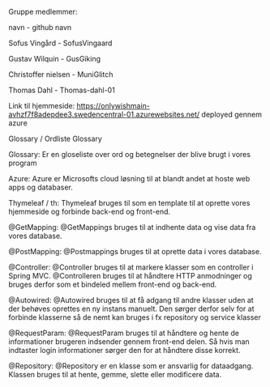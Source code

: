 Gruppe medlemmer: 

navn - github navn

Sofus Vingård - SofusVingaard

Gustav Wilquin - GusGiking

Christoffer nielsen - MuniGlitch

Thomas Dahl - Thomas-dahl-01

Link til hjemmeside: https://onlywishmain-avhzf7f8adepdee3.swedencentral-01.azurewebsites.net/ deployed gennem azure


Glossary / Ordliste
Glossary

Glossary: Er en gloseliste over ord og betegnelser der blive brugt i vores program

Azure: Azure er Microsofts cloud løsning til at blandt andet at hoste web apps og databaser.

Thymeleaf / th: Thymeleaf bruges til som en template til at oprette vores hjemmeside og forbinde back-end og front-end. 

@GetMapping: @GetMappings bruges til at indhente data og vise data fra vores database.

@PostMapping: @Postmappings bruges til at oprette data i vores database. 

@Controller: @Controller bruges til at markere klasser som en controller i Spring MVC. @Controlleren bruges til at håndtere HTTP anmodninger og bruges derfor som et bindeled mellem front-end og back-end.

@Autowired: @Autowired bruges til at få adgang til andre klasser uden at der behøves oprettes en ny instans manuelt. Den sørger derfor selv for at forbinde klasserne så de nemt kan bruges i fx repository og service klasser

@RequestParam: @RequestParam bruges til at håndtere og hente de informationer brugeren indsender gennem front-end delen. Så hvis man indtaster login informationer sørger den for at håndtere disse korrekt.

@Repository: @Repository er en klasse som er ansvarlig for dataadgang. Klassen bruges til at hente, gemme, slette eller modificere data. 
